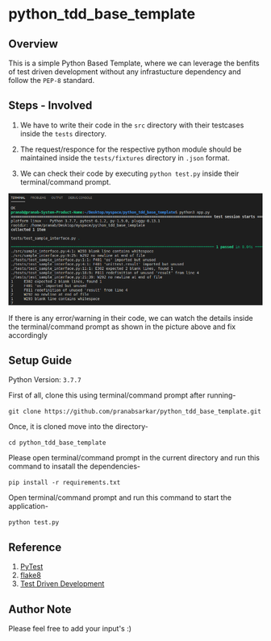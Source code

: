 # python_tdd_base_template

## Overview

This is a simple Python Based Template, where we can leverage the benfits of test driven development without any infrastucture dependency and follow the `PEP-8` standard.

## Steps - Involved

1. We have to write their code in the `src` directory with their testcases inside the `tests` directory.

2. The request/responce for the respective python module should be maintained inside the `tests/fixtures` directory in `.json` format.

3. We can check their code by executing `python test.py` inside their terminal/command prompt.

![Execution](images/img_001.png)

If there is any error/warning in their code, we can watch the details inside the terminal/command prompt as shown in the picture above and fix accordingly

## Setup Guide

Python Version: `3.7.7`

First of all, clone this using terminal/command prompt after running-

`git clone https://github.com/pranabsarkar/python_tdd_base_template.git`

Once, it is cloned move into the directory-

`cd python_tdd_base_template`

Please open terminal/command prompt in the current directory and run this command to insatall the dependencies-

`pip install -r requirements.txt`

Open terminal/command prompt and run this command to start the application-

`python test.py `

## Reference

1. [PyTest](https://docs.pytest.org/en/latest/)
2. [flake8](https://flake8.pycqa.org/en/latest/)
3. [Test Driven Development](https://en.wikipedia.org/wiki/Test-driven_development) 

## Author Note

Please feel free to add your input's :)

